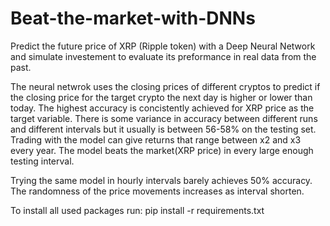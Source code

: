 # Beat-the-market-with-DNNs
Predict the future price of XRP (Ripple token) with a Deep Neural Network and simulate investement to evaluate its preformance in real data from the past.

The neural netwrok uses the closing prices of different cryptos to predict if the closing price for the target crypto the next day is higher or lower than today. The highest accuracy is concistently achieved for XRP price as the target variable. There is some variance in accuracy between different runs and different intervals but it usually is between 56-58% on the testing set. Trading with the model can give returns that range between x2 and x3 every year. The model beats the market(XRP price) in every large enough testing interval.

Trying the same model in hourly intervals barely achieves 50% accuracy. The randomness of the price movements increases as interval shorten.

To install all used packages run: pip install -r requirements.txt
